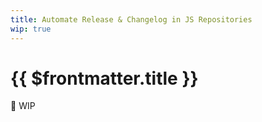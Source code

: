 ```yaml
---
title: Automate Release & Changelog in JS Repositories
wip: true
---
```


# {{ $frontmatter.title }}

🚧 WIP
